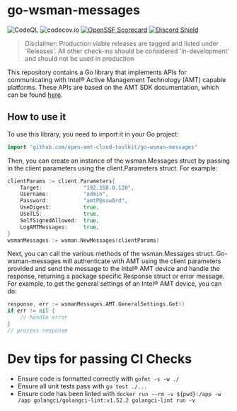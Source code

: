 # go-wsman-messages

![CodeQL](https://github.com/open-amt-cloud-toolkit/go-wsman-messages/actions/workflows/codeql-analysis.yml/badge.svg?branch=main&event=push) 
![codecov.io](https://codecov.io/github/open-amt-cloud-toolkit/go-wsman-messages/coverage.svg?branch=main) 
[![OpenSSF Scorecard](https://api.securityscorecards.dev/projects/github.com/open-amt-cloud-toolkit/go-wsman-messages/badge)](https://api.securityscorecards.dev/projects/github.com/open-amt-cloud-toolkit/go-wsman-messages) 
[![Discord Shield](https://discordapp.com/api/guilds/1063200098680582154/widget.png?style=shield)](https://discord.gg/yrcMp2kDWh)

> Disclaimer: Production viable releases are tagged and listed under 'Releases'.  All other check-ins should be considered 'in-development' and should not be used in production

This repository contains a Go library that implements APIs for communicating with Intel® Active Management Technology (AMT) capable platforms. These APIs are based on the AMT SDK documentation, which can be found [here](https://software.intel.com/content/www/us/en/develop/articles/intel-active-management-technology-software-development-kit-sdk.html).

## How to use it

To use this library, you need to import it in your Go project:
``` go
import "github.com/open-amt-cloud-toolkit/go-wsman-messages"
```

Then, you can create an instance of the wsman.Messages struct by passing in the client parameters using the client.Parameters struct. For example:

```go
clientParams := client.Parameters{
    Target:             "192.168.0.120",
    Username:           "admin",
    Password:           "amtP@ssw0rd",
    UseDigest:          true,
    UseTLS:             true,
    SelfSignedAllowed:  true,
    LogAMTMessages:     true,
}
wsmanMessages := wsman.NewMessages(clientParams)
```

Next, you can call the various methods of the wsman.Messages struct.  Go-wsman-messages will authenticate with AMT using the client parameters provided and send the message to the Intel® AMT device and handle the response, returning a package specific Response struct or error message.  For example, to get the general settings of an Intel® AMT device, you can do:

```go
response, err := wsmanMessages.AMT.GeneralSettings.Get()
if err != nil {
    // handle error
}
// process response
```

# Dev tips for passing CI Checks

- Ensure code is formatted correctly with `gofmt -s -w ./` 
- Ensure all unit tests pass with `go test ./...`
- Ensure code has been linted with `docker run --rm -v ${pwd}:/app -w /app golangci/golangci-lint:v1.52.2 golangci-lint run -v`